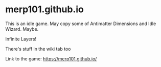 # merp101.github.io
This is an idle game. May copy some of Antimatter Dimensions and Idle Wizard. Maybe.


Infinite Layers!

There's stuff in the wiki tab too

Link to the game: https://merp101.github.io/
